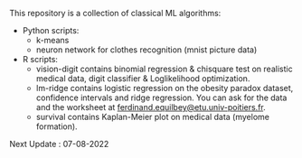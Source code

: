 This repository is a collection of classical ML algorithms: 
- Python scripts:
  - k-means
  - neuron network for clothes recognition (mnist picture data)
- R scripts:
  - vision-digit contains binomial regression & chisquare test on realistic medical data, digit classifier & Loglikelihood optimization.
  - lm-ridge contains logistic regression on the obesity paradox dataset, confidence intervals and ridge regression. You can ask for the data and the worksheet at ferdinand.equilbey@etu.univ-poitiers.fr.
  - survival contains Kaplan-Meier plot on medical data (myelome formation).

Next Update : 07-08-2022
